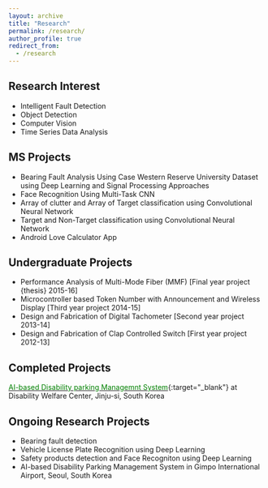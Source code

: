 ```yaml
---
layout: archive
title: "Research"
permalink: /research/
author_profile: true
redirect_from:
  - /research
---
```

Research Interest
-----------------
* Intelligent Fault Detection
* Object Detection
* Computer Vision
* Time Series Data Analysis

**MS Projects**
-----------------
* Bearing Fault Analysis Using Case Western Reserve University Dataset using Deep Learning and Signal Processing Approaches
*	Face Recognition Using Multi-Task CNN
*	Array of clutter and Array of Target classification using Convolutional Neural Network
* Target and Non-Target classification using Convolutional Neural Network
*	Android Love Calculator App

**Undergraduate Projects**
-----------------
*	Performance Analysis of Multi-Mode Fiber (MMF) [Final year project {thesis} 2015-16]
*	Microcontroller based Token Number with Announcement and Wireless Display [Third year project 2014-15]
*	Design and Fabrication of Digital Tachometer [Second year project 2013-14]
*	Design and Fabrication of Clap Controlled Switch [First year project 2012-13]

**Completed Projects**
----------------
[<span style="color:green">AI-based Disability parking Managemnt System</span>](http://amenews.kr/m/view.php?idx=48978){:target="_blank"} at Disability Welfare Center, Jinju-si, South Korea

**Ongoing Research Projects**
-----------------
* Bearing fault detection
* Vehicle License Plate Recognition using Deep Learning
* Safety products detection and Face Recogniton using Deep Learning
* AI-based Disability Parking Management System in Gimpo International Airport, Seoul, South Korea
